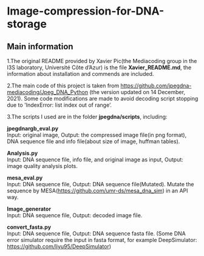 # Image-compression-for-DNA-storage

## Main information
1.The original README provided by Xavier Pic(the Mediacoding group in the I3S laboratory, Université Côte d’Azur) is the file **Xavier_README.md**, the information about installation and commends are included.

2.The main code of this project is taken from https://github.com/jpegdna-mediacoding/Jpeg_DNA_Python (the version updated on 14 December, 2021). Some code modifications are made to avoid decoding script stopping due to 'IndexError: list index out of range’. 

3.The scripts I used are in the folder **jpegdna/scripts**, including:

**jpegdnargb_eval.py**  
Input: original image, Output: the compressed image file(in png format), DNA sequence file and info file(about size of image, huffman tables).

**Analysis.py**  
Input: DNA sequence file, info file, and original image as input, Output: image quality analysis plots.

**mesa_eval.py**  
Input: DNA sequence file, Output: DNA sequence file(Mutated). Mutate the sequence by MESA(https://github.com/umr-ds/mesa_dna_sim) in an API way.

**Image_generator**  
Input: DNA sequence file, Output: decoded image file.

**convert_fasta.py**  
Input: DNA sequence file, Output: DNA sequence fasta file. (Some DNA error simulator require the input in fasta format, for example DeepSimulator: https://github.com/liyu95/DeepSimulator)



